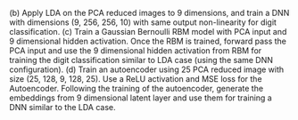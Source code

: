 
(b) Apply LDA on the PCA reduced images to 9 dimensions, and train a DNN with
dimensions (9, 256, 256, 10) with same output non-linearity for digit classification.
(c) Train a Gaussian Bernoulli RBM model with PCA input and 9 dimensional hidden
activation. Once the RBM is trained, forward pass the PCA input and use the 9
dimensional hidden activation from RBM for training the digit classification similar
to LDA case (using the same DNN configuration).
(d) Train an autoencoder using 25 PCA reduced image with size (25, 128, 9, 128, 25). Use
a ReLU activation and MSE loss for the Autoencoder. Following the training of the
autoencoder, generate the embeddings from 9 dimensional latent layer and use them
for training a DNN similar to the LDA case.
